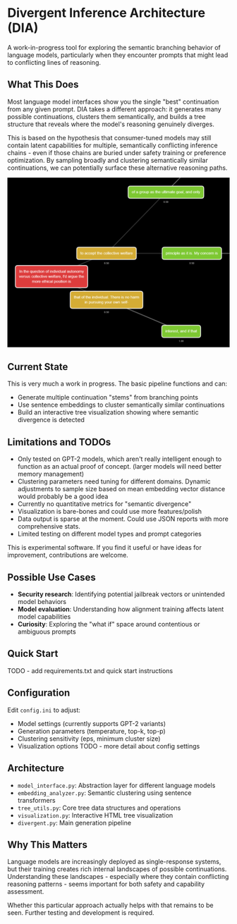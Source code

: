 # Divergent Inference Architecture (DIA)

A work-in-progress tool for exploring the semantic branching behavior of language models, particularly when they encounter prompts that might lead to conflicting lines of reasoning.

## What This Does

Most language model interfaces show you the single "best" continuation from any given prompt. DIA takes a different approach: it generates many possible continuations, clusters them semantically, and builds a tree structure that reveals where the model's reasoning genuinely diverges.

This is based on the hypothesis that consumer-tuned models may still contain latent capabilities for multiple, semantically conflicting inference chains - even if those chains are buried under safety training or preference optimization. By sampling broadly and clustering semantically similar continuations, we can potentially surface these alternative reasoning paths.

![Example Image](./images/example_img.png)

## Current State

This is very much a work in progress. The basic pipeline functions and can:

- Generate multiple continuation "stems" from branching points
- Use sentence embeddings to cluster semantically similar continuations
- Build an interactive tree visualization showing where semantic divergence is detected

## Limitations and TODOs

- Only tested on GPT-2 models, which aren't really intelligent enough to function as an actual proof of concept. (larger models will need better memory management)
- Clustering parameters need tuning for different domains. Dynamic adjustments to sample size based on mean embedding vector distance would probably be a good idea
- Currently no quantitative metrics for "semantic divergence"
- Visualization is bare-bones and could use more features/polish
- Data output is sparse at the moment. Could use JSON reports with more comprehensive stats.
- Limited testing on different model types and prompt categories

This is experimental software. If you find it useful or have ideas for improvement, contributions are welcome.

## Possible Use Cases

- **Security research**: Identifying potential jailbreak vectors or unintended model behaviors
- **Model evaluation**: Understanding how alignment training affects latent model capabilities
- **Curiosity**: Exploring the "what if" space around contentious or ambiguous prompts

## Quick Start

TODO - add requirements.txt and quick start instructions

## Configuration

Edit `config.ini` to adjust:

- Model settings (currently supports GPT-2 variants)
- Generation parameters (temperature, top-k, top-p)
- Clustering sensitivity (eps, minimum cluster size)
- Visualization options
  TODO - more detail about config settings

## Architecture

- `model_interface.py`: Abstraction layer for different language models
- `embedding_analyzer.py`: Semantic clustering using sentence transformers
- `tree_utils.py`: Core tree data structures and operations
- `visualization.py`: Interactive HTML tree visualization
- `divergent.py`: Main generation pipeline

## Why This Matters

Language models are increasingly deployed as single-response systems, but their training creates rich internal landscapes of possible continuations. Understanding these landscapes - especially where they contain conflicting reasoning patterns - seems important for both safety and capability assessment.

Whether this particular approach actually helps with that remains to be seen. Further testing and development is required.
